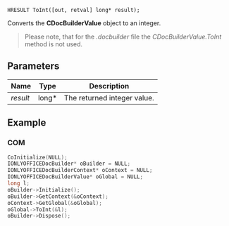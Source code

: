 `HRESULT ToInt([out, retval] long* result);`

Converts the **CDocBuilderValue** object to an integer.

> Please note, that for the *.docbuilder* file the *CDocBuilderValue.ToInt* method is not used.

## Parameters

| Name     | Type   | Description                 |
| -------- | ------ | --------------------------- |
| *result* | long\* | The returned integer value. |

## Example

### COM

```cpp
CoInitialize(NULL);
IONLYOFFICEDocBuilder* oBuilder = NULL;
IONLYOFFICEDocBuilderContext* oContext = NULL;
IONLYOFFICEDocBuilderValue* oGlobal = NULL;
long l;
oBuilder->Initialize();
oBuilder->GetContext(&oContext);
oContext->GetGlobal(&oGlobal);
oGlobal->ToInt(&l);
oBuilder->Dispose();
```
